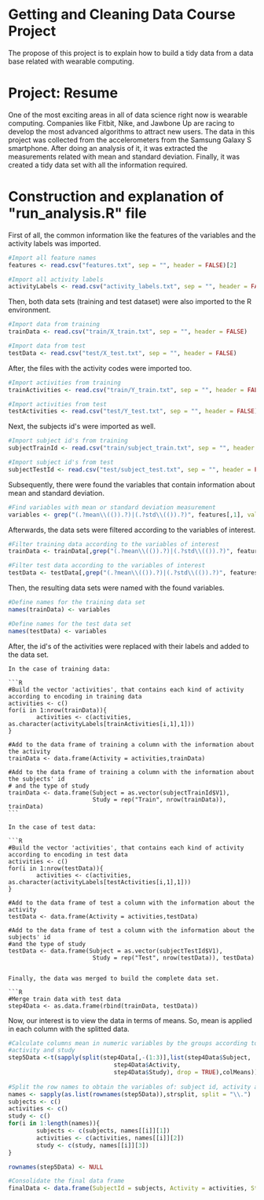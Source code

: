 # Getting and Cleaning Data Course Project
The propose of this project is to explain how to build a tidy data from a data base related with wearable computing.
# Project: Resume
One of the most exciting areas in all of data science right now is wearable computing.
Companies like Fitbit, Nike, and Jawbone Up are racing to develop the most advanced algorithms to attract new users.
The data in this project was collected  from the accelerometers from the Samsung Galaxy S smartphone. After doing an
analysis of it, it was extracted the measurements related with mean and standard deviation. Finally, it was created a
tidy data set with all the information required.

# Construction and explanation of "run_analysis.R" file

First of all, the common information like the features of the variables and the activity labels was imported.

```R
#Import all feature names
features <- read.csv("features.txt", sep = "", header = FALSE)[2]

#Import all activity labels
activityLabels <- read.csv("activity_labels.txt", sep = "", header = FALSE)[2]
```
Then, both data sets (training and test dataset) were also imported to the R environment.

```R
#Import data from training
trainData <- read.csv("train/X_train.txt", sep = "", header = FALSE) 

#Import data from test
testData <- read.csv("test/X_test.txt", sep = "", header = FALSE) 

```
After, the files with the activity codes were imported too.

```R
#Import activities from training
trainActivities <- read.csv("train/Y_train.txt", sep = "", header = FALSE)

#Import activities from test
testActivities <- read.csv("test/Y_test.txt", sep = "", header = FALSE)
```

Next, the subjects id's were imported as well.

```R
#Import subject id's from training
subjectTrainId <- read.csv("train/subject_train.txt", sep = "", header = FALSE)

#Import subject id's from test
subjectTestId <- read.csv("test/subject_test.txt", sep = "", header = FALSE)
```

Subsequently, there were found the variables that contain information about mean and standard deviation.

```R
#Find variables with mean or standard deviation measurement
variables <- grep("(.?mean\\(()).?)|(.?std\\(()).?)", features[,1], value = TRUE)
```

Afterwards, the data sets were filtered according to the variables of interest.

```R
#Filter training data according to the variables of interest
trainData <- trainData[,grep("(.?mean\\(()).?)|(.?std\\(()).?)", features[,1])]

#Filter test data according to the variables of interest
testData <- testData[,grep("(.?mean\\(()).?)|(.?std\\(()).?)", features[,1])]
```

Then, the resulting data sets were named with the found variables.

```R
#Define names for the training data set
names(trainData) <- variables

#Define names for the test data set
names(testData) <- variables
```

After, the id's of the activities were replaced with their labels and added to the data set.

	In the case of training data:

	```R
	#Build the vector 'activities', that contains each kind of activity according to encoding in training data
	activities <- c()
	for(i in 1:nrow(trainData)){
			activities <- c(activities, as.character(activityLabels[trainActivities[i,1],1]))    
	}

	#Add to the data frame of training a column with the information about the activity
	trainData <- data.frame(Activity = activities,trainData)

	#Add to the data frame of training a column with the information about the subjects' id
	# and the type of study
	trainData <- data.frame(Subject = as.vector(subjectTrainId$V1), 
							Study = rep("Train", nrow(trainData)), trainData)
	```

	In the case of test data:

	```R
	#Build the vector 'activities', that contains each kind of activity according to encoding in test data
	activities <- c()
	for(i in 1:nrow(testData)){
			activities <- c(activities, as.character(activityLabels[testActivities[i,1],1]))    
	}

	#Add to the data frame of test a column with the information about the activity
	testData <- data.frame(Activity = activities,testData)

	#Add to the data frame of test a column with the information about the subjects' id
	#and the type of study
	testData <- data.frame(Subject = as.vector(subjectTestId$V1), 
							Study = rep("Test", nrow(testData)), testData)
```

Finally, the data was merged to build the complete data set.

```R
#Merge train data with test data
step4Data <- as.data.frame(rbind(trainData, testData))
```

Now, our interest is to view the data in terms of means. So, mean is applied in each column with the splitted data.

```R
#Calculate columns mean in numeric variables by the groups according to: subject id,
#activity and study
step5Data <-t(sapply(split(step4Data[,-(1:3)],list(step4Data$Subject,
                              step4Data$Activity,
                              step4Data$Study), drop = TRUE),colMeans))
							  
#Split the row names to obtain the variables of: subject id, activity and type of study
names <- sapply(as.list(rownames(step5Data)),strsplit, split = "\\.")
subjects <- c()
activities <- c()
study <- c()
for(i in 1:length(names)){
        subjects <- c(subjects, names[[i]][1])
        activities <- c(activities, names[[i]][2])
        study <- c(study, names[[i]][3])
}

rownames(step5Data) <- NULL

#Consolidate the final data frame
finalData <- data.frame(SubjectId = subjects, Activity = activities, Study = study, step5Data)
```



						